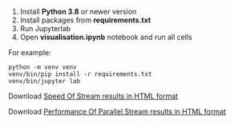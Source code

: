 1. Install **Python 3.8** or newer version
1. Install packages from **requirements.txt**
1. Run Jupyterlab
1. Open **visualisation.ipynb** notebook and run all cells

For example:

```
python -m venv venv
venv/bin/pip install -r requirements.txt
venv/bin/jupyter lab
```

Download [Speed Of Stream results in HTML format](results_sos.html)

Download [Performance Of Parallel Stream results in HTML format](results_pops.html)